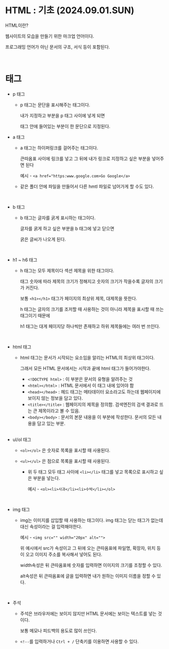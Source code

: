 # HTML : 기초 (2024.09.01.SUN)

HTML이란?

웹사이트의 모습을 만들기 위한 마크업 언어이다.

프로그래밍 언어가 아닌 문서의 구조, 서식 등이 포함된다.

</br>

# 태그

- p 태그

  - p 태그는 문단을 표시해주는 태그이다.

    내가 지정하고 부분을 p 태그 사이에 넣게 되면

    태그 안에 들어있는 부분이 한 문단으로 지정된다.

- a 태그

  - a 태그는 하이퍼링크를 걸어주는 태그이다.

    큰따옴표 사이에 링크를 넣고 그 뒤에 내가 링크로 지정하고 싶은 부분을 넣어주면 된다

    예시 - `<a href="https:www.google.com>Go Google</a>`

  - 같은 폴더 안에 파일을 만들어서 다른 hmtl 파일로 넘어가게 할 수도 있다.

</br>

- b 태그

  - b 태그는 글자를 굵게 표시하는 태그이다.

    글자를 굵게 하고 싶은 부분을 b 태그에 넣고 닫으면

    굵은 글씨가 나오게 된다.

</br>

- h1 ~ h6 태그

  - h 태그는 모두 제목이다 섹션 제목을 위한 태그이다.

    태그 숫자에 따라 제목의 크기가 정해지고 숫자의 크기가 작을수록 글자의 크기가 커진다.

    보통 `<h1></h1>` 태그가 페이지의 최상위 제목, 대제목을 뜻한다.

    h 태그는 글자의 크기를 조저할 때 사용하는 것이 아니라 제목을 표시할 때 쓰는 태그이기 때문에

    h1 태그는 대게 페이지당 하나씩만 존재하고 하위 제목들에는 여러 번 쓰인다.

</br>

- html 태그

  - html 태그는 문서가 시작되는 요소임을 알리는 HTML의 최상위 태그이다.

    그래서 모든 HTML 문서에서는 시작과 끝에 html 태그가 들어가야한다.

    - `<!DOCTYPE html>` : 이 부분은 문서의 유형을 알려주는 것
    - `<html></html>` : HTML 문서에서 이 태그 내에 있어야 함
    - `<head></head>` : 헤드 태그는 메타데이터 요소라고도 하는데
      웹페이지에 보이지 않는 정보을 담고 있다.
    - `<title></title>` : 웹페이지의 제목을 정의함. 검색엔진의 검색 결과로 뜨는 큰 제목이라고 볼 수 있음.
    - `<body></body>` : 문서의 본문 내용을 이 부분에 작성한다. 문서의 모든 내용을 담고 있는 부분.

    </br>

- ul/ol 태그

  - `<ol></ol>` 은 숫자로 목록을 표시할 때 사용된다.

  - `<ul></ul>` 은 점으로 목록을 표시할 때 사용된다.

    - 위 두 태그 모두 태그 사이에 `<li></li>` 태그를 넣고 목록으로 표시하고 싶은 부분을 넣는다.

      예시 - `<ol><li>사과</li><li>수박</li></ol>`

</br>

- img 태그

  - img는 이미지를 삽입할 때 사용하는 태그이다.
    img 태그는 닫는 태그가 없는데 대신 속성이라는 걸 입력해야한다.

    예시 - `<img src="" width="20px" alt="">`

    위 예시에서 src가 속성이고 그 뒤에 오는 큰따옴표에 파일명, 확장자, 위치 등이 오고 이미지 주소를 복사해서 넣어도 된다.

    width속성은 뒤 큰따옴표에 숫자를 입력하면 이미지의 크기를 조정할 수 있다.

    alt속성은 뒤 큰따옴표에 글을 입력하면 내가 원하는 이미지 이름을 정할 수 있다.

</br>

- 주석

  - 주석은 브라우저에는 보이지 않지만 HTML 문서에는 보이는 텍스트를 넣는 것이다.

    보통 메모나 피드백의 용도로 많이 쓰인다.

  - `<!--`를 입력하거나 `Ctrl + /` 단축키를 이용하면 사용할 수 있다.
